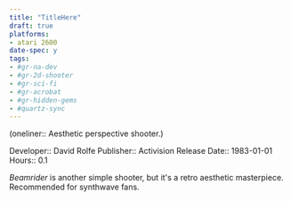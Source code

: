 ```yaml
---
title: "TitleHere"
draft: true
platforms:
- atari 2600
date-spec: y
tags:
- #gr-na-dev 
- #gr-2d-shooter 
- #gr-sci-fi 
- #gr-acrobat 
- #gr-hidden-gems 
- #quartz-sync
---
```


(oneliner:: Aesthetic perspective shooter.)

Developer:: David Rolfe
Publisher:: Activision
Release Date:: 1983-01-01
Hours:: 0.1

*Beamrider* is another simple shooter, but it's a retro aesthetic masterpiece. Recommended for synthwave fans.